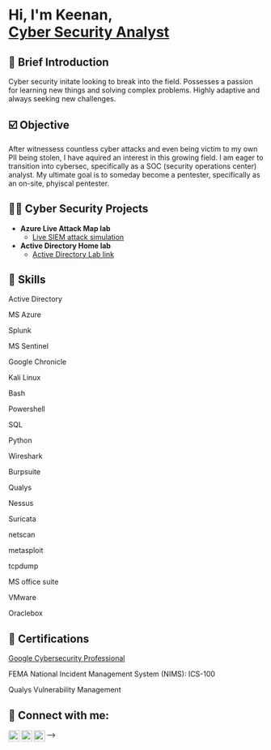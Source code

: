 <h1>Hi, I'm Keenan, <br/><a href="https://github.com/Tchungsec">Cyber Security Analyst</a>

  ## 💬 Brief Introduction
Cyber security initate looking to break into the field. Possesses a passion for learning new things and solving complex problems. Highly adaptive and always seeking new challenges.

  ## ☑️ Objective 
After witnessess countless cyber attacks and even being victim to my own PII being stolen, I have aquired an interest in this growing field. I am eager to transition into cybersec, specifically as a SOC (security operations center) analyst. My ultimate goal is to someday become a pentester, specifically as an on-site, phyiscal pentester. 


<h2>👨‍💻 Cyber Security Projects</h2>


- <b>Azure Live Attack Map lab</b>
  - [Live SIEM attack simulation](https://github.com/TChungSEC/Azure_Sentinel_VM_SIEM_Map/tree/main)
- <b>Active Directory Home lab</b>
  - [Active Directory Lab link](https://github.com/TchungSEC/LINKHERE)
 
 ## 🔑 Skills

  Active Directory
  
  MS Azure
   
  Splunk
  
  MS Sentinel
  
  Google Chronicle
  
  Kali Linux
  
  Bash
  
  Powershell
  
  SQL
  
  Python
  
  Wireshark
  
  Burpsuite
  
  Qualys
  
  Nessus
  
  Suricata
  
  netscan
  
  metasploit
  
  tcpdump
  
  MS office suite
  
  VMware
  
  Oraclebox
  

<h2>📃 Certifications</h2>

[Google Cybersecurity Professional](https://coursera.org/share/26fe7ec252445b42ca6da81142defdcd)

FEMA National Incident Management System (NIMS): ICS-100

Qualys Vulnerability Management

<h2> 👋 Connect with me:</h2>

[<img align="left" alt="JoshMadakor | Twitter" width="22px" src="https://cdn.jsdelivr.net/npm/simple-icons@v3/icons/twitter.svg" />][twitter]
[<img align="left" alt="JoshMadakor | LinkedIn" width="22px" src="https://cdn.jsdelivr.net/npm/simple-icons@v3/icons/linkedin.svg" />][linkedin]
[<img align="left" alt="JoshMadakor | Instagram" width="22px" src="https://cdn.jsdelivr.net/npm/simple-icons@v3/icons/instagram.svg" />][instagram]

[twitter]: https://twitter.com/Tao_Sec
[instagram]: https://www.instagram.com/kdoed/
[linkedin]: https://linkedin.com/in/FILLHERE

<!--
**TChungSEC/TChungSEC** is a ✨ _special_ ✨ repository because its `README.md` (this file) appears on your GitHub profile.

Here are some ideas to get you started:

- 🔭 I’m currently working on ...
- 🌱 I’m currently learning ...
- 👯 I’m looking to collaborate on ...
- 🤔 I’m looking for help with ...
- 💬 Ask me about ...
- 📫 How to reach me: ...
- 😄 Pronouns: ...
- ⚡ Fun fact: ...
-->
-->
